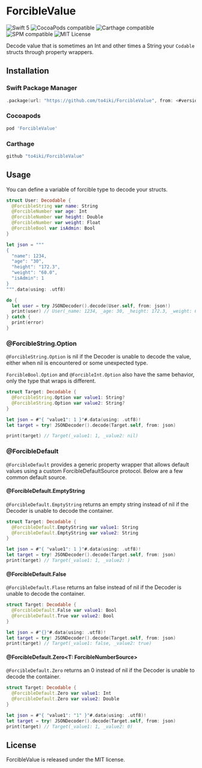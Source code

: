 # ForcibleValue

![Swift 5](https://img.shields.io/badge/swift-5-orange.svg)
![CocoaPods compatible](https://img.shields.io/cocoapods/v/ForcibleValue.svg)
![Carthage compatible](https://img.shields.io/badge/carthage-compatible-brightgreen.svg)
![SPM compatible](https://img.shields.io/badge/SPM-Compatible-brightgreen.svg)
![MIT License](https://img.shields.io/badge/license-MIT-brightgreen.svg)

Decode value that is sometimes an Int and other times a String your `Codable` structs through property wrappers.

## Installation

### Swift Package Manager

```swift
.package(url: "https://github.com/to4iki/ForcibleValue", from: <#version#>)
```

### Cocoapods

```ruby
pod 'ForcibleValue'
```

### Carthage

```ruby
github "to4iki/ForcibleValue"
```

## Usage

You can define a variable of forcible type to decode your structs.

```swift
struct User: Decodable {
  @ForcibleString var name: String
  @ForcibleNumber var age: Int
  @ForcibleNumber var height: Double
  @ForcibleNumber var weight: Float
  @ForcibleBool var isAdmin: Bool
}

let json = """
{
  "name": 1234,
  "age": "30",
  "height": "172.3",
  "weight": "60.0",
  "isAdmin": 1
}
""".data(using: .utf8)

do {
  let user = try JSONDecoder().decode(User.self, from: json!)
  print(user) // User(_name: 1234, _age: 30, _height: 172.3, _weight: 60.0, _isAdmin: true)
} catch {
  print(error)
}
```

### @ForcibleString.Option
`@ForcibleString.Option` is nil if the Decoder is unable to decode the value, either when nil is encountered or some unexpected type.

`ForcibleBool.Option` and `@ForcibleInt.Option` also have the same behavior, only the type that wraps is different.

```swift
struct Target: Decodable {
  @ForcibleString.Option var value1: String?
  @ForcibleString.Option var value2: String?
}

let json = #"{ "value1": 1 }"#.data(using: .utf8)!
let target = try! JSONDecoder().decode(Target.self, from: json)

print(target) // Target(_value1: 1, _value2: nil)
```

### @ForcibleDefault
`@ForcibleDefault` provides a generic property wrapper that allows default values using a custom ForcibleDefaultSource protocol.
Below are a few common default source.

#### @ForcibleDefault.EmptyString
`@ForcibleDefault.EmptyString` returns an empty string instead of nil if the Decoder is unable to decode the container.

```swift
struct Target: Decodable {
  @ForcibleDefault.EmptyString var value1: String
  @ForcibleDefault.EmptyString var value2: String
}

let json = #"{ "value1": 1 }"#.data(using: .utf8)!
let target = try! JSONDecoder().decode(Target.self, from: json)
print(target) // Target(_value1: 1, _value2: )
```

#### @ForcibleDefault.False
`@ForcibleDefault.Flase` returns an false instead of nil if the Decoder is unable to decode the container.

```swift
struct Target: Decodable {
  @ForcibleDefault.False var value1: Bool
  @ForcibleDefault.True var value2: Bool
}

let json = #"{}"#.data(using: .utf8)!
let target = try! JSONDecoder().decode(Target.self, from: json)
print(target) // Target(_value1: false, _value2: true)
```

#### @ForcibleDefault.Zero<T: ForcibleNumberSource>
`@ForcibleDefault.Zero` returns an 0 instead of nil if the Decoder is unable to decode the container.

```swift
struct Target: Decodable {
  @ForcibleDefault.Zero var value1: Int
  @ForcibleDefault.Zero var value2: Double
}

let json = #"{ "value1": "1" }"#.data(using: .utf8)!
let target = try! JSONDecoder().decode(Target.self, from: json)
print(target) // Target(_value1: 1, _value2: 0)
```

## License

ForcibleValue is released under the MIT license.
